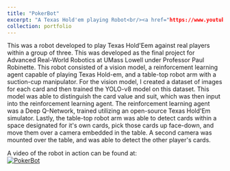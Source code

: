 ```yaml
---
title: "PokerBot"
excerpt: "A Texas Hold'em playing Robot<br/><a href="https://www.youtube.com/watch?v=jkjWBU8L6bw" target = blank><img src='http://img.youtube.com/vi/jkjWBU8L6bw/0.jpg'></a>"
collection: portfolio
---
```


This was a robot developed to play Texas Hold'Eem against real players within a group of three. This was developed as the final project for Advanced Real-World Robotics at UMass Lowell under Professor Paul Robinette. This robot consisted of a vision model, a reinforcement learning agent capable of playing Texas Hold-em, and a table-top robot arm with a suction-cup manipulator. For the vision model, I created a dataset of images for each card and then trained the YOLO-v8 model on this dataset. This model was able to distinguish the card value and suit, which was then input into the reinforcement learning agent. The reinforcement learning agent was a Deep Q-Network, trained utilizing an open-source Texas Hold'Em simulator. Lastly, the table-top robot arm was able to detect cards within a space designated for it's own cards, pick those cards up face-down, and move them over a camera embedded in the table. A second camera was mounted over the table, and was able to detect the other player's cards.  
  
A video of the robot in action can be found at:  
[![PokerBot](http://img.youtube.com/vi/jkjWBU8L6bw/0.jpg)](https://www.youtube.com/watch?v=jkjWBU8L6bw)
